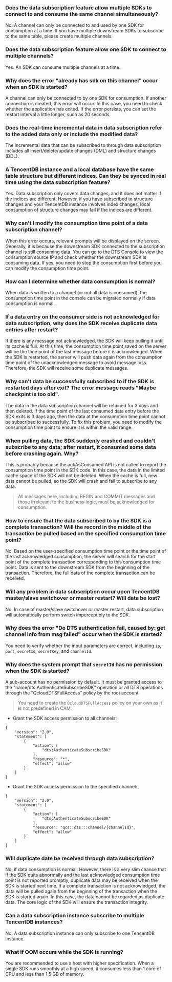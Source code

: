 
### Does the data subscription feature allow multiple SDKs to connect to and consume the same channel simultaneously?
No. A channel can only be connected to and used by one SDK for consumption at a time. If you have multiple downstream SDKs to subscribe to the same table, please create multiple channels.

### Does the data subscription feature allow one SDK to connect to multiple channels?
Yes. An SDK can consume multiple channels at a time.

### Why does the error "already has sdk on this channel" occur when an SDK is started?
A channel can only be connected to by one SDK for consumption. If another connection is created, this error will occur. In this case, you need to check whether the application has exited. If the error persists, you can set the restart interval a little longer, such as 20 seconds.

### Does the real-time incremental data in data subscription refer to the added data only or include the modified data?
The incremental data that can be subscribed to through data subscription includes all insert/delete/update changes (DML) and structure changes (DDL).

### A TencentDB instance and a local database have the same table structure but different indices. Can they be synced in real time using the data subscription feature?
Yes. Data subscription only covers data changes, and it does not matter if the indices are different. However, if you have subscribed to structure changes and your TencentDB instance involves index changes, local consumption of structure changes may fail if the indices are different.

### Why can't I modify the consumption time point of a data subscription channel?
When this error occurs, relevant prompts will be displayed on the screen. Generally, it is because the downstream SDK connected to the subscription channel is still consuming data. You can go to the DTS Console to view the consumption source IP and check whether the downstream SDK is consuming data. If yes, you need to stop the consumption first before you can modify the consumption time point.

### How can I determine whether data consumption is normal?
When data is written to a channel (or not all data is consumed), the consumption time point in the console can be migrated normally if data consumption is normal.

### If a data entry on the consumer side is not acknowledged for data subscription, why does the SDK receive duplicate data entries after restart?
If there is any message not acknowledged, the SDK will keep pulling it until its cache is full. At this time, the consumption time point saved on the server will be the time point of the last message before it is acknowledged.
When the SDK is restarted, the server will push data again from the consumption time point of the unacknowledged message to avoid message loss. Therefore, the SDK will receive some duplicate messages.

### Why can't data be successfully subscribed to if the SDK is restarted days after exit? The error message reads "Maybe checkpint is too old".
The data in the data subscription channel will be retained for 3 days and then deleted. If the time point of the last consumed data entry before the SDK exits is 3 days ago, then the data at the consumption time point cannot be subscribed to successfully. To fix this problem, you need to modify the consumption time point to ensure it is within the valid range.

### When pulling data, the SDK suddenly crashed and couldn't subscribe to any data; after restart, it consumed some data before crashing again. Why?
This is probably because the ackAsConsumed API is not called to report the consumption time point in the SDK code. In this case, the data in the limited cache space of the SDK will not be deleted. When the cache is full, new data cannot be pulled, so the SDK will crash and fail to subscribe to any data.
>All messages here, including BEGIN and COMMIT messages and those irrelevant to the business logic, must be acknowledged for consumption.

### How to ensure that the data subscribed to by the SDK is a complete transaction? Will the record in the middle of the transaction be pulled based on the specified consumption time point?
No. Based on the user-specified consumption time point or the time point of the last acknowledged consumption, the server will search for the start point of the complete transaction corresponding to this consumption time point. Data is sent to the downstream SDK from the beginning of the transaction. Therefore, the full data of the complete transaction can be received.

### Will any problem in data subscription occur upon TencentDB master/slave switchover or master restart? Will data be lost?
No. In case of master/slave switchover or master restart, data subscription will automatically perform switch imperceptibly to the SDK.

### Why does the error "Do DTS authentication fail, caused by: get channel info from msg failed" occur when the SDK is started?
You need to verify whether the input parameters are correct, including `ip`, `port`, `secretId`, `secretKey`, and `channelId`.

### Why does the system prompt that `secretId` has no permission when the SDK is started?
A sub-account has no permission by default. It must be granted access to the "name/dts:AuthenticateSubscribeSDK" operation or all DTS operations through the "QcloudDTSFullAccess" policy by the root account.
>You need to create the `QcloudDTSFullAccess` policy on your own as it is not predefined in CAM.

- Grant the SDK access permission to all channels:
```
{
    "version": "2.0",
    "statement": [
        {
            "action": [
                "dts:AuthenticateSubscribeSDK"
            ],
            "resource": "*",
            "effect": "allow"
        }
    ]
}
```
- Grant the SDK access permission to the specified channel:
```
{
    "version": "2.0",
    "statement": [
        {
            "action": [
                "dts:AuthenticateSubscribeSDK"
            ],
            "resource": "qcs::dts:::channel/{channelId}",
            "effect": "allow"
        }
    ]
}
```


### Will duplicate date be received through data subscription?
No, if data consumption is normal. However, there is a very slim chance that if the SDK quits abnormally and the last acknowledged consumption time point is not reported promptly, duplicate data may be received when the SDK is started next time.
If a complete transaction is not acknowledged, the data will be pulled again from the beginning of the transaction when the SDK is started again. In this case, the data cannot be regarded as duplicate data. The core logic of the SDK will ensure the transaction integrity. 

### Can a data subscription instance subscribe to multiple TencentDB instances?
No. A data subscription instance can only subscribe to one TencentDB instance.

### What if OOM occurs while the SDK is running?
You are recommended to use a host with higher specification. When a single SDK runs smoothly at a high speed, it consumes less than 1 core of CPU and less than 1.5 GB of memory.
